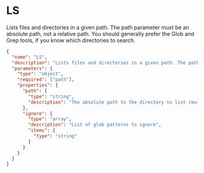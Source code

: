 # LS

Lists files and directories in a given path. The path parameter must be an absolute path, not a relative path. You should generally prefer the Glob and Grep tools, if you know which directories to search.

```json
{
  "name": "LS",
  "description": "Lists files and directories in a given path. The path parameter must be an absolute path, not a relative path.",
  "parameters": {
    "type": "object",
    "required": ["path"],
    "properties": {
      "path": {
        "type": "string",
        "description": "The absolute path to the directory to list (must be absolute, not relative)"
      },
      "ignore": {
        "type": "array",
        "description": "List of glob patterns to ignore",
        "items": {
          "type": "string"
        }
      }
    }
  }
}
```